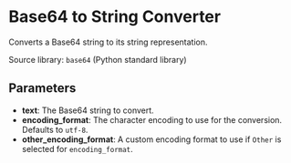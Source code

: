 
# Base64 to String Converter

Converts a Base64 string to its string representation.

Source library: `base64` (Python standard library)

## Parameters

- **text**: The Base64 string to convert.
- **encoding_format**: The character encoding to use for the conversion. Defaults to `utf-8`.
- **other_encoding_format**: A custom encoding format to use if `Other` is selected for `encoding_format`.
